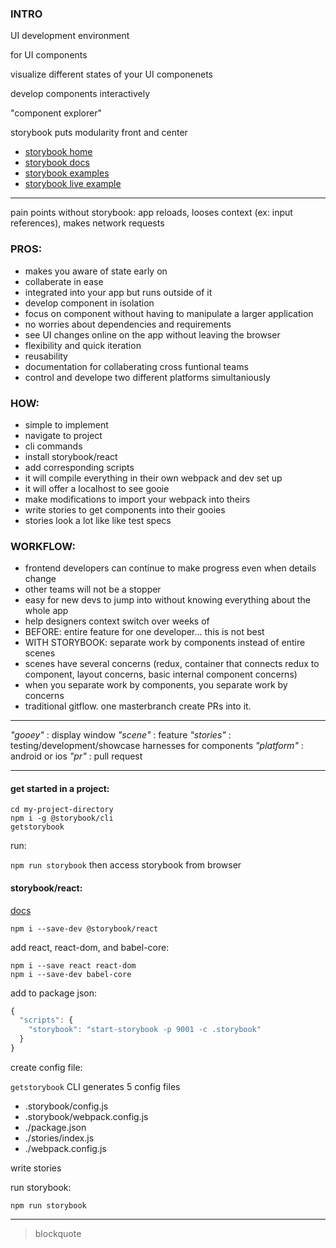 ### INTRO
UI development environment 

for UI components

visualize different states of your UI componenets 

develop components interactively

"component explorer"

storybook puts modularity front and center

- [storybook home](https://storybook.js.org/)
- [storybook docs](https://storybook.js.org/basics/introduction/)
- [storybook examples](https://storybook.js.org/examples/)
- [storybook live example](https://storybooks-official.netlify.com/?selectedKind=ui%2FMenuItem&selectedStory=default&full=0&addons=1&stories=1&panelRight=0&addonPanel=storybook%2Fstories%2Fstories-panel)

---

pain points without storybook: app reloads, looses context (ex: input references), makes network requests

### PROS:
- makes you aware of state early on
- collaberate in ease
- integrated into your app but runs outside of it
- develop component in isolation
- focus on component without having to manipulate a larger application
- no worries about dependencies and requirements
- see UI changes online on the app without leaving the browser
- flexibility and quick iteration
- reusability
- documentation for collaberating cross funtional teams
- control and develope two different platforms simultaniously

### HOW:
- simple to implement
- navigate to project
- cli commands
- install storybook/react
- add corresponding scripts
- it will compile everything in their own webpack and dev set up
- it will offer a localhost to see gooie
- make modifications to import your webpack into theirs
- write stories to get components into their gooies
- stories look a lot like like test specs


### WORKFLOW:
- frontend developers can continue to make progress even when details change 
- other teams will not be a stopper
- easy for new devs to jump into without knowing everything about the whole app
- help designers context switch over weeks of 
- BEFORE: entire feature for one developer... this is not best
- WITH STORYBOOK: separate work by components instead of entire scenes
- scenes have several concerns (redux, container that connects redux to component, layout concerns, basic internal component concerns)
- when you separate work by components, you separate work by concerns
- traditional gitflow. one masterbranch create PRs into it. 


---


_"gooey"_ : display window
_"scene"_ : feature
_"stories"_ : testing/development/showcase harnesses for components
_"platform"_ : android or ios
_"pr"_ : pull request


---


#### get started in a project:
```
cd my-project-directory
npm i -g @storybook/cli
getstorybook
```
run:

```npm run storybook```
then access storybook from browser

#### storybook/react:

[docs](https://storybook.js.org/basics/guide-react/)

```npm i --save-dev @storybook/react```

add react, react-dom, and babel-core:
```
npm i --save react react-dom
npm i --save-dev babel-core
```

add to package json:
```javascript
{
  "scripts": {
    "storybook": "start-storybook -p 9001 -c .storybook"
  }
}
```
create config file:

```getstorybook``` CLI generates 5 config files
- .storybook/config.js
- .storybook/webpack.config.js
- ./package.json
- ./stories/index.js
- ./webpack.config.js

write stories

run storybook:

```npm run storybook```

---







>blockquote

